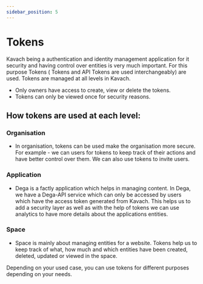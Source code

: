 ```yaml
---
sidebar_position: 5
---
```

# Tokens
Kavach being a authentication and identity management application for it security and having control over entities is very much important. For this purpose Tokens ( Tokens and API Tokens are used interchangeably) are used. Tokens are managed at all levels in Kavach.

- Only owners have access to create, view or delete the tokens.
- Tokens can only be viewed once for security reasons.
 
## How tokens are used at each level:

### Organisation
- In organisation, tokens can be used make the organisation more secure. For example - we can users for tokens to keep track of their actions and have better control over them. We can also use tokens to invite users.
### Application
- Dega is a factly application which helps in managing content. In Dega, we have a Dega-API service which can only be accessed by users which have the access token generated from Kavach. This helps us to add a security layer as well as with the help of tokens we can use analytics to have more details about the applications entities.
### Space
- Space is mainly about managing entities for a website. Tokens help us to keep track of what, how much and which entities have been created, deleted, updated or viewed in the space.

Depending on your used case, you can use tokens for different purposes depending on your needs.

